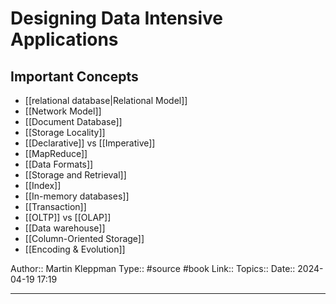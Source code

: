 # Designing Data Intensive Applications


## Important Concepts

- [[relational database|Relational Model]]
- [[Network Model]]
- [[Document Database]]
- [[Storage Locality]]
- [[Declarative]] vs [[Imperative]]
- [[MapReduce]]
- [[Data Formats]]
- [[Storage and Retrieval]]
- [[Index]]
- [[In-memory databases]]
- [[Transaction]]
- [[OLTP]] vs [[OLAP]]
- [[Data warehouse]]
- [[Column-Oriented Storage]]
- [[Encoding & Evolution]]




Author:: Martin Kleppman
Type:: #source #book
Link::
Topics::
Date:: 2024-04-19 17:19

---
